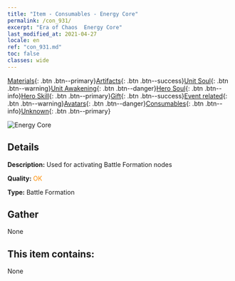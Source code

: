```yaml
---
title: "Item - Consumables - Energy Core"
permalink: /con_931/
excerpt: "Era of Chaos  Energy Core"
last_modified_at: 2021-04-27
locale: en
ref: "con_931.md"
toc: false
classes: wide
---
```

 [Materials](/Items/){: .btn .btn--primary}[Artifacts](/Items/Artifacts/){: .btn .btn--success}[Unit Soul](/Items/UnitSoul/){: .btn .btn--warning}[Unit Awakening](/Items/UnitAwakening/){: .btn .btn--danger}[Hero Soul](/Items/HeroSoul/){: .btn .btn--info}[Hero Skill](/Items/HeroSkill/){: .btn .btn--primary}[Gift](/Items/Gift/){: .btn .btn--success}[Event related](/Items/Events/){: .btn .btn--warning}[Avatars](/Items/Avatars/){: .btn .btn--danger}[Consumables](/Items/Consumables/){: .btn .btn--info}[Unknown](/Items/Unknown/){: .btn .btn--primary}

 ![Energy Core](/images/t/i_40019.png)

## Details
 **Description:** Used for activating Battle Formation nodes

 **Quality:** <span style="color: #FF8C00">OK</span>

 **Type:** Battle Formation

## Gather

  None

## This item contains:

  None

